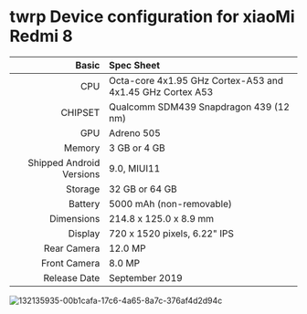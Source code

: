 
twrp Device configuration for xiaoMi Redmi 8
=========================================

Basic   | Spec Sheet
-------:|:-------------------------
CPU     | Octa-core 4x1.95 GHz Cortex-A53 and 4x1.45 GHz Cortex A53
CHIPSET | Qualcomm SDM439 Snapdragon 439 (12 nm)
GPU     | Adreno 505
Memory  | 3 GB or 4 GB
Shipped Android Versions | 9.0, MIUI11
Storage | 32 GB or 64 GB
Battery | 5000 mAh (non-removable)
Dimensions | 214.8 x 125.0 x 8.9 mm
Display | 720 x 1520 pixels, 6.22" IPS
Rear Camera  | 12.0 MP
Front Camera | 8.0 MP
Release Date | September 2019




![132135935-00b1cafa-17c6-4a65-8a7c-376af4d2d94c](https://user-images.githubusercontent.com/13578953/136465106-25866665-8281-4732-b27a-f9e31463b4a1.jpg)

